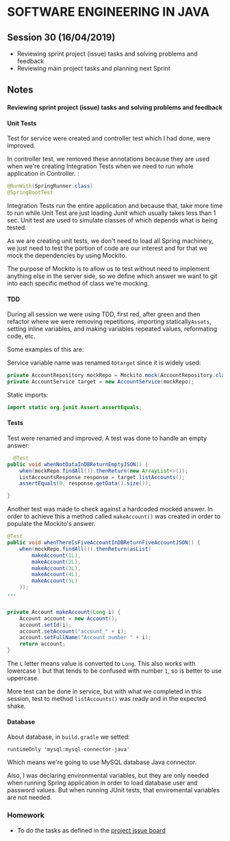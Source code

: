 # SOFTWARE ENGINEERING IN JAVA

## Session 30 (16/04/2019)

- Reviewing sprint project (issue) tasks and solving problems and feedback
- Reviewing main project tasks and planning next Sprint

## Notes

#### Reviewing sprint project (issue) tasks and solving problems and feedback

#### Unit Tests

Test for service were created and controller test which I had done, were improved.

In controller test, we removed these annotations because they are used when we're creating Integration Tests when we need to run whole application in Controller. :

```java
@RunWith(SpringRunner.class)
@SpringBootTest
```

Integration Tests run the entire application and because that, take more time to run while Unit Test are just loading Junit which usually takes less than 1 sec. Unit test are used to simulate classes of which depends what is being tested. 

As we are creating unit tests, we don't need to load all Spring machinery, we just need to test the portion of code are our interest and for that we mock the dependencies by using Mockito.

The purpose of Mockito is to allow us to test without need to implement anything else in the server side, so we define which answer we want to git into each specific method of class we're mocking.

####  TDD
During all session we were using TDD, first red, after green and then refactor where we were removing repetitions,  importing statically`Assets`, setting inline variables, and making variables repeated values, reformating code, etc.

Some examples of this are:

Service variable name was renamed to`target` since it is widely used:

```java
private AccountRepository mockRepo = Mockito.mock(AccountRepository.class);
private AccountService target = new AccountService(mockRepo);
```

Static imports:

```java
import static org.junit.Assert.assertEquals;
```

#### Tests

Test were renamed and improved. A test was done to handle an empty answer:

```java
  @Test
public void whenNotDataInDBReturnEmptyJSON() {
    when(mockRepo.findAll()).thenReturn(new ArrayList<>());
    ListAccountsResponse response = target.listAccounts();
    assertEquals(0, response.getData().size());

}
```

Another test was made to check against a hardcoded mocked answer.  In order to achieve this a method called  `makeAccount()` was created in order to populate the Mockito's answer.

```java
@Test
public void whenThereIsFiveAccountInDBReturnFiveAccountJSON() {
    when(mockRepo.findAll()).thenReturn(asList(
        makeAccount(1L),
        makeAccount(2L),
        makeAccount(3L),
        makeAccount(4L),
        makeAccount(5L)
    ));  
...
```

```java

private Account makeAccount(Long i) {
    Account account = new Account();
    account.setId(i);
    account.setAccount("account_" + i);
    account.setFullName("Account number " + i);
    return account;
}
```

The `L` letter means value is converted to `Long`. This also works with lowercase `l` but that tends to be confused with number `1`, so is better to use uppercase.

More test can be done in service, but with what we completed in this session, test to method `listAccounts()` was ready and in the expected shake.


#### Database


About database, in `build.gradle` we setted:

```
runtimeOnly 'mysql:mysql-connector-java'
```

Which means we're going to use MySQL database Java connector.

Also, I was declaring environmental variables, but they are only needed when running Spring application in order to load database user and password values. But when running JUnit tests, that enviromental variables are not needed.

### Homework

- To do the [](https://github.com/javarb/wallet/issues/) tasks as defined in the [project issue board](https://github.com/javarb/wallet/projects/)

